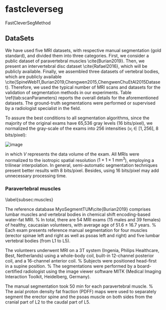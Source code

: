 # fastcleverseg
FastCleverSegMethod

## DataSets

We have used five MRI datasets, with respective manual segmentation (gold standard), and divided them into three categories. First, we consider a public dataset of paravertebral muscles \cite{Burian2019}. Then, we present an intervertebral disc dataset \cite{Rafael2016}, which will be publicly available. Finally, we assembled three datasets of vertebral bodies, which are publicly available \cite{SpineWeb11,Burian2019,Chengwen2015,ChengwenChuEtAl2015Dataset}. Therefore, we used the typical number of MRI scans and datasets for the validation of segmentation methods in our experiments. Table \ref{tab:scanParameters} reports the overall details for the aforementioned datasets.  The ground-truth segmentations were performed or supervised by a radiologist specialist in the field.


To assure the best conditions to all segmentation algorithms, since the majority of the original exams have 65,536 gray levels (16 bits/pixel), we normalized the gray-scale of the exams into 256 intensities ($v$<sub>i</sub> $\in$ $[1, 256]$, 8 bits/pixel):

![image](https://user-images.githubusercontent.com/3834596/182188895-8d5576dc-563b-4cb0-889e-ad8a0fedeb72.png)

in which $V$ represents the data volume of the exam.
All MRIs were normalized to the isotropic spatial resolution ($1 \times 1 \times 1 \ \textrm{mm}^3$), employing a trilinear interpolation.
In general, semi-automatic segmentation techniques present better results with 8 bits/pixel.
Besides, using 16 bits/pixel may add unnecessary processing time.


### Paravertebral muscles
\label{subsec:muscles}

The reference database MyoSegmentTUM\cite{Burian2019} comprises lumbar muscles and vertebral bodies in chemical shift encoding-based water-fat MRI.
%
In total, there are 54 MRI exams (15 males and 39 females) of healthy, caucasian volunteers, with average age of $51.6 \pm 16.7$ years.
%
Each exam presents reference manual segmentation for four muscles (erector spinae left and right as well as psoas left and right) and five lumbar vertebral bodies (from L1 to L5).


The volunteers underwent MRI on a 3T system (Ingenia, Philips Healthcare, Best, Netherlands) using a whole-body coil, built-in 12-channel posterior coil, and a 16-channel anterior coil. 
%
Subjects were positioned head-first in a supine position.
%
The segmentations were performed by a board-certified radiologist using the image viewer software MITK (Medical Imaging Interaction Toolkit, Heidelberg, Germany).


The manual segmentation took 50 min for each paravertebral muscle.
%
The axial proton density fat fraction (PDFF) maps were used to separately segment the erector spine and the psoas muscle on both sides from the cranial part of L2 to the caudal part of L5.
